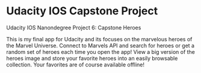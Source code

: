 # Udacity IOS Capstone Project
Udacity IOS Nanondegree Project 6: Capstone Heroes

This is my final app for Udacity and its focuses on the marvelous heroes of the Marvel Universe.
Connect to Marvels API and search for heroes or get a random set of heroes each time you open the app!
View a big version of the heroes image and store your favorite heroes into an easily browsable collection.
Your favorites are of course available offline!

